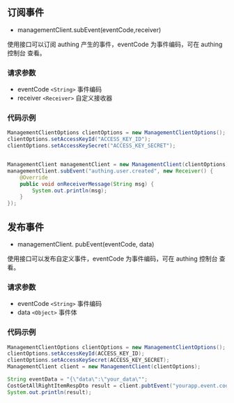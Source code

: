 ## 订阅事件
- managementClient.subEvent(eventCode,receiver)

使用接口可以订阅 authing 产生的事件，eventCode 为事件编码，可在 authing 控制台 查看。

### 请求参数
- eventCode `<String>`  事件编码
- receiver `<Receiver>` 自定义接收器

### 代码示例

```java
ManagementClientOptions clientOptions = new ManagementClientOptions();
clientOptions.setAccessKeyId("ACCESS_KEY_ID");
clientOptions.setAccessKeySecret("ACCESS_KEY_SECRET");


ManagementClient managementClient = new ManagementClient(clientOptions);
managementClient.subEvent("authing.user.created", new Receiver() {
    @Override
    public void onReceiverMessage(String msg) {
        System.out.println(msg);
    }
});
```

## 发布事件
- managementClient. pubEvent(eventCode, data)

使用接口可以发布自定义事件，eventCode 为事件编码，可在 authing 控制台 查看。


### 请求参数
- eventCode `<String>`  事件编码
- data `<Object>` 事件体

### 代码示例
```java
ManagementClientOptions clientOptions = new ManagementClientOptions();
clientOptions.setAccessKeyId(ACCESS_KEY_ID);
clientOptions.setAccessKeySecret(ACCESS_KEY_SECRET);
ManagementClient client = new ManagementClient(clientOptions);

String eventData = "{\"data\":\"your_data\"";
CostGetAllRightItemRespDto result = client.pubtEvent("yourapp.event.code", eventData);
System.out.println(result);
```
